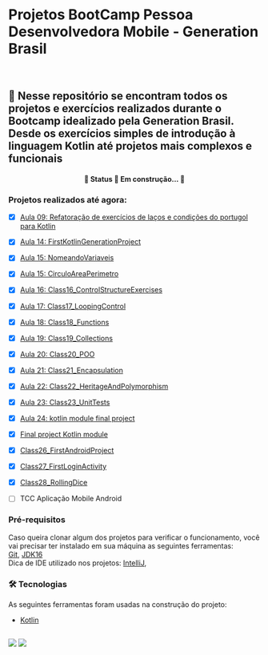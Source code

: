# Projetos BootCamp Pessoa Desenvolvedora Mobile - Generation Brasil
<br>

## 🚀 Nesse repositório se encontram todos os projetos e exercícios realizados durante o Bootcamp idealizado pela Generation Brasil. Desde os exercícios simples de introdução à linguagem Kotlin até projetos mais complexos e funcionais

<!--ts-->


<!--te-->


<h4 align="center">
	🚧  Status 🚀 Em construção...  🚧
</h4>


### Projetos realizados até agora: 

- [x] [Aula 09: Refatoração de exercícios de laços e condições do portugol para Kotlin](https://github.com/Julio1901/Generation_exercises_and_jobs/tree/master/Class09_ExercisesBondsAndConditions)
- [x] [Aula 14: FirstKotlinGenerationProject](https://github.com/Julio1901/Generation_exercises_and_jobs/tree/master/Class14_FirstKotlinGenerationProject)
- [x] [Aula 15:  NomeandoVariaveis](https://github.com/Julio1901/Generation_exercises_and_jobs/tree/master/Class15_NomeandoVariaveis)
- [x] [Aula 15: CirculoAreaPerimetro](https://github.com/Julio1901/Generation_exercises_and_jobs/tree/master/Class15_CirculoAreaPerimetro)
- [x] [Aula 16: Class16_ControlStructureExercises](https://github.com/Julio1901/Generation_exercises_and_jobs/tree/master/Class16_ControlStructureExercises)
- [x] [Aula 17: Class17_LoopingControl](https://github.com/Julio1901/Generation_exercises_and_jobs/tree/master/Class17_LoopingControl)
- [x] [Aula 18: Class18_Functions](https://github.com/Julio1901/Generation_exercises_and_jobs/tree/master/Class18_functions)
- [x] [Aula 19: Class19_Collections](https://github.com/Julio1901/Generation_exercises_and_jobs/tree/master/Class19_Collections)
- [x] [Aula 20: Class20_POO](https://github.com/Julio1901/Generation_exercises_and_jobs/tree/master/Class20_POO)
- [X] [Aula 21: Class21_Encapsulation](https://github.com/Julio1901/Generation_exercises_and_jobs/tree/master/Class21_Encapsulation/src/main/kotlin)
- [X] [Aula 22: Class22_HeritageAndPolymorphism](https://github.com/Julio1901/Generation_exercises_and_jobs/tree/master/Class22_HeritageAndPolymorphism)
- [X] [Aula 23: Class23_UnitTests](https://github.com/Julio1901/Generation_exercises_and_jobs/tree/master/Class23_UnitTests)
- [X] [Aula 24: kotlin module final project](https://github.com/Julio1901/Generation_exercises_and_jobs/tree/master/FinalProject)
- [X] [Final project Kotlin module](https://github.com/Julio1901/Generation_exercises_and_jobs/tree/master/FinalProject)
- [X] [Class26_FirstAndroidProject](https://github.com/Julio1901/Generation_exercises_and_jobs/tree/master/Class26_FirstAndroidProject)
- [X] [Class27_FirstLoginActivity](https://github.com/Julio1901/Generation_exercises_and_jobs/tree/master/Class27_FirstLoginActivity)
- [X] [Class28_RollingDice](https://github.com/Julio1901/Generation_exercises_and_jobs/tree/master/Class28_RollingDice)
- [ ] TCC Aplicação Mobile Android



### Pré-requisitos

Caso queira clonar algum dos projetos para verificar o funcionamento, você vai precisar ter instalado em sua máquina as seguintes ferramentas:
<br>
[Git](https://git-scm.com), [JDK16](https://www.oracle.com/java/technologies/downloads/)
<br>
Dica de IDE utilizado nos projetos: [IntelliJ](https://www.jetbrains.com/pt-br/idea/download), 


### 🛠 Tecnologias

As seguintes ferramentas foram usadas na construção do projeto:

- [Kotlin](https://kotlinlang.org/)

##

  <div>
  <a href="https://www.instagram.com/js.cesar42/" target="_blank"><img src="https://img.shields.io/badge/-Instagram-%23E4405F?style=for-the-badge&logo=instagram&logoColor=white" target="_blank"></a>
  <a href="https://www.linkedin.com/in/julio-cesar-6728b41b6/" target="_blank"><img src="https://img.shields.io/badge/-LinkedIn-%230077B5?style=for-the-badge&logo=linkedin&logoColor=white" target="_blank"></a>
  </div>
